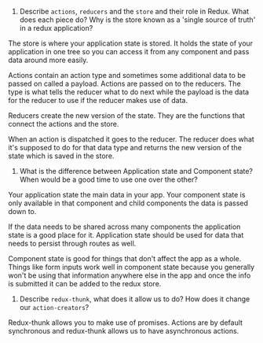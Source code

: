 1.  Describe `actions`, `reducers` and the `store` and their role in Redux. What does each piece do? Why is the store known as a 'single source of truth' in a redux application?

The store is where your application state is stored. It holds the state of your application in one tree so you can access it from any component and pass data around more easily. 

Actions contain an action type and sometimes some additional data to be passed on called a payload. Actions are passed on to the reducers. The type is what tells the reducer what to do next while the payload is the data for the reducer to use if the reducer makes use of data.

Reducers create the new version of the state. They are the functions that connect the actions and the store. 

When an action is dispatched it goes to the reducer. The reducer does what it's supposed to do for that data type and returns the new version of the state which is saved in the store.

1.  What is the difference between Application state and Component state? When would be a good time to use one over the other?

Your application state the main data in your app. Your component state is only available in that component and child components the data is passed down to.

If the data needs to be shared across many components the application state is a good place for it. Application state should be used for data that needs to persist through routes as well.

Component state is good for things that don't affect the app as a whole. Things like form inputs work well in component state because you generally won't be using that information anywhere else in the app and once the info is submitted it can be added to the redux store.

1.  Describe `redux-thunk`, what does it allow us to do? How does it change our `action-creators`?

Redux-thunk allows you to make use of promises. Actions are by default synchronous and redux-thunk allows us to have asynchronous actions. 
